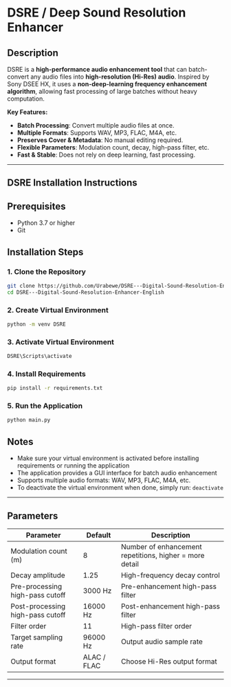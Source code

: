 # DSRE / Deep Sound Resolution Enhancer

## Description

DSRE is a **high-performance audio enhancement tool** that can batch-convert any audio files into **high-resolution (Hi-Res) audio**.
Inspired by Sony DSEE HX, it uses a **non-deep-learning frequency enhancement algorithm**, allowing fast processing of large batches without heavy computation.

**Key Features:**

* **Batch Processing**: Convert multiple audio files at once.
* **Multiple Formats**: Supports WAV, MP3, FLAC, M4A, etc.
* **Preserves Cover & Metadata**: No manual editing required.
* **Flexible Parameters**: Modulation count, decay, high-pass filter, etc.
* **Fast & Stable**: Does not rely on deep learning, fast processing.

---

## DSRE Installation Instructions

## Prerequisites
- Python 3.7 or higher
- Git

## Installation Steps

### 1. Clone the Repository
```bash
git clone https://github.com/Urabewe/DSRE---Digital-Sound-Resolution-Enhancer-English.git
cd DSRE---Digital-Sound-Resolution-Enhancer-English
```

### 2. Create Virtual Environment
```bash
python -m venv DSRE
```

### 3. Activate Virtual Environment

```bash
DSRE\Scripts\activate
```

### 4. Install Requirements
```bash
pip install -r requirements.txt
```

### 5. Run the Application
```bash
python main.py
```

## Notes
- Make sure your virtual environment is activated before installing requirements or running the application
- The application provides a GUI interface for batch audio enhancement
- Supports multiple audio formats: WAV, MP3, FLAC, M4A, etc.
- To deactivate the virtual environment when done, simply run: `deactivate`




---

## Parameters

| Parameter                               | Default | Description                                                   |
| -------------------------------------------- | ------------- | ------------------------------------------------------------------ |
| Modulation count (m)                  | 8             | Number of enhancement repetitions, higher = more detail |
| Decay amplitude                                 | 1.25          | High-frequency decay control                              |
| Pre-processing high-pass cutoff  | 3000 Hz       | Pre-enhancement high-pass filter                        |
| Post-processing high-pass cutoff | 16000 Hz      | Post-enhancement high-pass filter                       |
| Filter order                         | 11            | High-pass filter order                                   |
| Target sampling rate                 | 96000 Hz      | Output audio sample rate                                 |
| Output format                         | ALAC / FLAC   | Choose Hi-Res output format                       |

---
